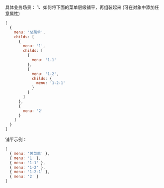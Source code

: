 

具体业务场景： 
1、如何将下面的菜单层级铺平，再组装起来 (可在对象中添加任意属性)
```javascript
[
  {
    menu: '总菜单',
    childs: [
      {
        menu: '1',
        childs: [
          {
            menu: '1-1'
          },
          {
            menu: '1-2',
            childs: {
              menu: '1-2-1'
            }
          }
        ]
      },
      {
        menu: '2'
      }
    ]
  }
]
```

铺平示例：
```javascript
[
  { menu: '总菜单' },
  { menu: '1' },
  { menu: '1-1' },
  { menu: '1-2' },
  { menu: '1-2-1' },
  { menu: '2' }
]
```